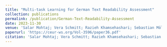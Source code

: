 ```yaml
---
title: "Multi-task Learning for German Text Readability Assessment"
collection: publications
permalink: /publication/German-Text-Readability-Assessment
date: 2023-11-30
venue: 'Salar Mohtaj; Vera Schmitt; Razieh Khamsehashari; Sebastian Möller. Multi-task Learning for German Text Readability Assessment. CLiC-it - 9th Italian Conference on Computational Linguistics 2023'
paperurl: 'https://ceur-ws.org/Vol-3596/paper36.pdf'
citation: 'Salar Mohtaj; Vera Schmitt; Razieh Khamsehashari; Sebastian Möller. Multi-task Learning for German Text Readability Assessment. CLiC-it - 9th Italian Conference on Computational Linguistics 2023.'
---
```

